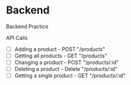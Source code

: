 # Backend

Backend Practice

API Calls

-   [ ] Adding a product - POST "/products"
-   [ ] Getting all products - GET "/products"
-   [ ] Changing a product - POST "/products/:id"
-   [ ] Deleting a product - Delete "/products/:id"
-   [ ] Getting a single product - GET "/products/:id"
